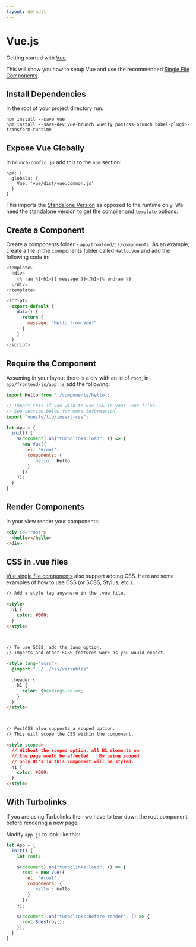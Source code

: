 ```yaml
---
layout: default
---
```


# Vue.js

Getting started with [Vue](https://vuejs.org/).

This will show you how to setup Vue and use the recommended [Single File
Components](https://vuejs.org/v2/guide/single-file-components.html).

## Install Dependencies
In the root of your project directory run:

~~~
npm install --save vue
npm install --save-dev vue-brunch vueify postcss-brunch babel-plugin-transform-runtime
~~~

## Expose Vue Globally

In `brunch-config.js` add this to the `npm` section:

~~~
npm: {
  globals: {
    Vue: 'vue/dist/vue.common.js'
  }
}
~~~

This imports the [Standalone
Version](https://vuejs.org/v2/guide/installation.html#Standalone-vs-Runtime-only-Build)
as opposed to the runtime only. We need the standalone version to get the
compiler and `template` options.

## Create a Component
Create a components folder - `app/frontend/js/components`. As an example, create
a file in the components folder called `Hello.vue` and add the following code in:

~~~javascript
<template>
  <div>
    {% raw %}<h1>{{ message }}</h1>{% endraw %}
  </div>
</template>

<script>
  export default {
    data() {
      return {
        message: "Hello from Vue!"
      }
    }
  }
</script>
~~~

## Require the Component
Assuming in your layout there is a div with an id of `root`, in
`app/frontend/js/app.js` add the following:

~~~javascript
import Hello from './components/hello';

// Import this if you wish to use CSS in your .vue files.
// See section below for more information.
import "vueify/lib/insert-css";

let App = {
  init() {
    $(document).on("turbolinks:load", () => {
      new Vue({
        el: '#root',
        components: {
          'hello': Hello
        }
      })
    });
  }
}
~~~

## Render Components

In your view render your components:

~~~html
<div id="root">
  <hello></hello>
</div>
~~~

## CSS in .vue files

[Vue single file
components](https://vuejs.org/v2/guide/single-file-components.html) also support
adding CSS. Here are some examples of how to use CSS (or SCSS, Stylus, etc.).

~~~html
// Add a style tag anywhere in the .vue file.

<style>
  h1 {
    color: #000;
  }
</style>



// To use SCSS, add the lang option.
// Imports and other SCSS features work as you would expect.

<style lang="scss">
  @import "../../css/variables"

  .header {
    h1 {
      color: $headings-color;
    }
  }
</style>



// PostCSS also supports a scoped option.
// This will scope the CSS within the component.

<style scoped>
  // Without the scoped option, all H1 elements on
  // the page would be affected.   By using scoped
  // only H1's in this component will be styled.
  h1 {
    color: #000;
  }
</style>
~~~


## With Turbolinks
If you are using Turbolinks then we have to tear down the root component before
rendering a new page.

Modify `app.js` to look like this:

~~~javascript
let App = {
  init() {
    let root;

    $(document).on("turbolinks:load", () => {
      root = new Vue({
        el: '#root',
        components: {
          'hello': Hello
        }
      })
    });

    $(document).on("turbolinks:before-render", () => {
      root.$destroy();
    });
  }
}
~~~
